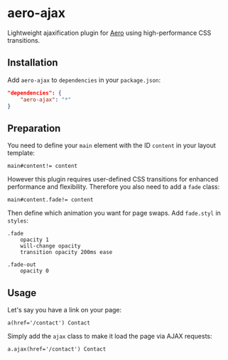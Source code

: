 # aero-ajax
Lightweight ajaxification plugin for [Aero](https://github.com/aerojs/aero) using high-performance CSS transitions.

## Installation
Add `aero-ajax` to `dependencies` in your `package.json`:

```json
"dependencies": {
	"aero-ajax": "*"
}
```

## Preparation

You need to define your `main` element with the ID `content` in your layout template:

```jade
main#content!= content
```

However this plugin requires user-defined CSS transitions for enhanced performance and flexibility. Therefore you also need to add a `fade` class:

```jade
main#content.fade!= content
```

Then define which animation you want for page swaps. Add `fade.styl` in `styles`:

```stylus
.fade
	opacity 1
	will-change opacity
	transition opacity 200ms ease

.fade-out
	opacity 0
```

## Usage
Let's say you have a link on your page:

```jade
a(href='/contact') Contact
```

Simply add the `ajax` class to make it load the page via AJAX requests:

```jade
a.ajax(href='/contact') Contact
```